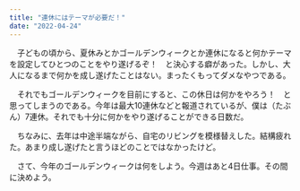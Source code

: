 ```yaml
---
title: "連休にはテーマが必要だ！"
date: "2022-04-24"
---
```


　子どもの頃から、夏休みとかゴールデンウィークとか連休になると何かテーマを設定してひとつのことをやり遂げるぞ！　と決心する癖があった。しかし、大人になるまで何かを成し遂げたことはない。まったくもってダメなやつである。

　それでもゴールデンウィークを目前にすると、この休日は何かをやろう！　と思ってしまうのである。今年は最大10連休などと報道されているが、僕は（たぶん）7連休。それでも十分に何かをやり遂げることができる日数だ。

　ちなみに、去年は中途半端ながら、自宅のリビングを模様替えした。結構疲れた。あまり成し遂げたと言うほどのことではなかったけど。

　さて、今年のゴールデンウィークは何をしよう。今週はあと4日仕事。その間に決めよう。
